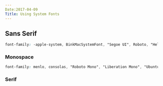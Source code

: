 ```yaml
---
Date:2017-04-09
Title: Using System Fonts
---
```


## Sans Serif

```css
font-family: -apple-system, BinkMacSystemFont, "Segoe UI", Roboto, "Helvetica Neue", sans-serif;

```

### Monospace

```css
font-family: menlo, consolas, "Roboto Mono", "Liberation Mono", "Ubuntu Mono", courier, monospace;
```

### Serif

